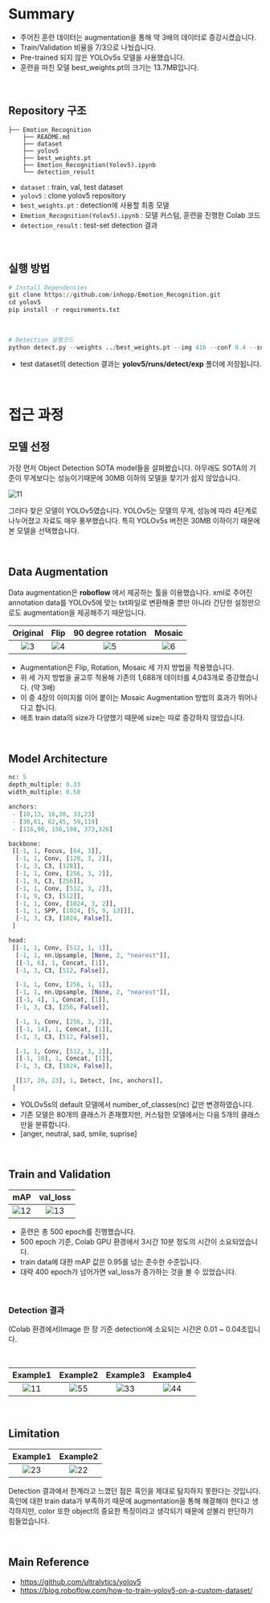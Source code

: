 # Summary

- 주어진 훈련 데이터는 augmentation을 통해 약 3배의 데이터로 증강시켰습니다.
- Train/Validation 비율을 7/3으로 나눴습니다.
- Pre-trained 되지 않은 YOLOv5s 모델을 사용했습니다.
- 훈련을 마친 모델 best_weights.pt의 크기는 13.7MB입니다.

<br>


## Repository 구조

``` 
├── Emotion_Recognition
    ├── README.md
    ├── dataset
    ├── yolov5
    ├── best_weights.pt
    ├── Emotion_Recognition(Yolov5).ipynb
    └── detection_result
```

- `dataset` : train, val, test dataset
- `yolov5` : clone yolov5 repository
- `best_weights.pt` : detection에 사용할 최종 모델
- `Emotion_Recognition(Yolov5).ipynb` : 모델 커스텀, 훈련을 진행한 Colab 코드
- `detection_result` : test-set detection 결과

<br>

## 실행 방법

``` python
# Install Dependencies
git clone https://github.com/inhopp/Emotion_Recognition.git
cd yolov5
pip install -r requirements.txt
```

<br>

``` python
# Detection 실행코드
python detect.py --weights ../best_weights.pt --img 416 --conf 0.4 --source ../dataset/test/img
```

- test dataset의 detection 결과는 **yolov5/runs/detect/exp** 폴더에 저장됩니다.

<br>


# 접근 과정


## 모델 선정

가장 먼저 Object Detection SOTA model들을 살펴봤습니다. 아무래도 SOTA의 기준이 무게보다는 성능이기때문에 30MB 이하의 모델을 찾기가 쉽지 않았습니다.

![11](https://user-images.githubusercontent.com/96368476/167912977-3aff2b7e-ea61-4d9e-82f9-61c4ef9cdc7a.png)

그러다 찾은 모델이 YOLOv5였습니다. YOLOv5는 모델의 무게, 성능에 따라 4단계로 나누어졌고 자료도 매우 풍부했습니다. 특히 YOLOv5s 버전은 30MB 이하이기 때문에 본 모델을 선택했습니다.


<br>


## Data Augmentation

Data augmentation은 **roboflow** 에서 제공하는 툴을 이용했습니다. xml로 주어진 annotation data를 YOLOv5에 맞는 txt파일로 변환해줄 뿐만 아니라 간단한 설정만으로도 augmentation을 제공해주기 때문입니다. <br>

| Original | Flip | 90 degree rotation | Mosaic |
|:-:|:-:|:-:|:-:|
| ![3](https://user-images.githubusercontent.com/96368476/167915772-7bb34600-7b66-4e09-a3dc-0d55be4623f0.png) | ![4](https://user-images.githubusercontent.com/96368476/167916127-a8843886-e858-44b1-82cf-c022cad21590.png) | ![5](https://user-images.githubusercontent.com/96368476/167916132-5bc2a597-002e-4105-b39b-39e769fabd70.png) | ![6](https://user-images.githubusercontent.com/96368476/167916141-5fd06fa5-fae4-4cf6-bc87-ad5d0c774a6e.png) |

- Augmentation은 Flip, Rotation, Mosaic 세 가지 방법을 적용했습니다.
- 위 세 가지 방법을 골고루 적용해 기존의 1,688개 데이터를 4,043개로 증강했습니다. (약 3배)
- 이 중 4장의 이미지를 이어 붙이는 Mosaic Augmentation 방법의 효과가 뛰어나다고 합니다.
- 애초 train data의 size가 다양했기 때문에 size는 따로 증강하지 않았습니다.


<br>

## Model Architecture

``` python
nc: 5
depth_multiple: 0.33
width_multiple: 0.50

anchors:
 - [10,13, 16,30, 33,23] 
 - [30,61, 62,45, 59,119] 
 - [116,90, 156,198, 373,326] 

backbone:
 [[-1, 1, Focus, [64, 3]],
  [-1, 1, Conv, [128, 3, 2]],
  [-1, 3, C3, [128]],
  [-1, 1, Conv, [256, 3, 2]],
  [-1, 9, C3, [256]],
  [-1, 1, Conv, [512, 3, 2]],
  [-1, 9, C3, [512]],
  [-1, 1, Conv, [1024, 3, 2]],
  [-1, 1, SPP, [1024, [5, 9, 13]]],
  [-1, 3, C3, [1024, False]],
 ]

head:
 [[-1, 1, Conv, [512, 1, 1]],
  [-1, 1, nn.Upsample, [None, 2, "nearest"]],
  [[-1, 6], 1, Concat, [1]],
  [-1, 3, C3, [512, False]],

  [-1, 1, Conv, [256, 1, 1]],
  [-1, 1, nn.Upsample, [None, 2, "nearest"]],
  [[-1, 4], 1, Concat, [1]],
  [-1, 3, C3, [256, False]],

  [-1, 1, Conv, [256, 3, 2]],
  [[-1, 14], 1, Concat, [1]],
  [-1, 3, C3, [512, False]],

  [-1, 1, Conv, [512, 3, 2]],
  [[-1, 10], 1, Concat, [1]],
  [-1, 3, C3, [1024, False]],

  [[17, 20, 23], 1, Detect, [nc, anchors]],
 ]
```

- YOLOv5s의 default 모델에서 number_of_classes(nc) 값만 변경하였습니다. 
- 기존 모델은 80개의 클래스가 존재했지만, 커스텀한 모델에서는 다음 5개의 클래스만을 분류합니다.
- [anger, neutral, sad, smile, suprise]


<br>


## Train and Validation

| mAP | val_loss |
|:-:|:-:|
| ![12](https://user-images.githubusercontent.com/96368476/167996759-2095ef03-8c21-4ef5-9dce-ac9105260ca9.png) | ![13](https://user-images.githubusercontent.com/96368476/167996762-f9f81115-9f9f-44bd-91a0-2e1020636e07.png) |

- 훈련은 총 500 epoch를 진행했습니다.
- 500 epoch 기준, Colab GPU 환경에서 3시간 10분 정도의 시간이 소요되었습니다.
- train data에 대한 mAP 값은 0.95를 넘는 준수한 수준입니다.
- 대략 400 epoch가 넘어가면 val_loss가 증가하는 것을 볼 수 있었습니다.

<br>


### Detection 결과

(Colab 환경에서)Image 한 장 기준 detection에 소요되는 시간은 0.01 ~ 0.04초입니다.

<br>

| Example1 | Example2 | Example3 | Example4 |
|:-:|:-:|:-:|:-:|
| ![11](https://user-images.githubusercontent.com/96368476/168008730-8ce06cbd-35d2-4a06-bcf7-f51afb6a992c.jpg) | ![55](https://user-images.githubusercontent.com/96368476/168008740-375c091a-2223-4ba6-8bc1-e39cdeaa205e.JPG) | ![33](https://user-images.githubusercontent.com/96368476/168008866-cd0b7b48-f793-4d19-a837-59b0577efda8.jpg) | ![44](https://user-images.githubusercontent.com/96368476/168008871-447ffb13-7ca9-46ba-af4d-5a6a28c21e32.jpg) |



<br>



## Limitation

| Example1 | Example2 |
|:-:|:-:|
| ![23](https://user-images.githubusercontent.com/96368476/168003009-633f3097-9ac1-46c7-acfb-eabbd5c5ea69.jpg) | ![22](https://user-images.githubusercontent.com/96368476/168003022-a7dd6188-40c7-41d8-bb5c-63bb36735be9.jpg) |

Detection 결과에서 한계라고 느꼈던 점은 흑인을 제대로 탐지하지 못한다는 것입니다. 흑인에 대한 train data가 부족하기 때문에 augmentation을 통해 해결해야 한다고 생각하지만, color 또한 object의 중요한 특징이라고 생각되기 때문에 섣불리 판단하기 힘들었습니다.

<br>

## Main Reference
- https://github.com/ultralytics/yolov5
- https://blog.roboflow.com/how-to-train-yolov5-on-a-custom-dataset/
